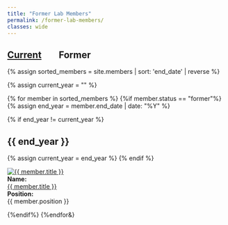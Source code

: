 ```yaml
---
title: "Former Lab Members"
permalink: /former-lab-members/
classes: wide
---
```

<link rel="stylesheet" href="{{ '/assets/css/custom.css' | relative_url }}">

<h2> <a href="{{ '/members/' | relative_url }}" >Current</a> &nbsp;&nbsp;&nbsp;&nbsp;&nbsp;&nbsp; Former </h2>

{% assign sorted_members = site.members | sort: 'end_date' | reverse %}

{% assign current_year = "" %}

{% for member in sorted_members %}
  {%if member.status == "former"%}
  {% assign end_year = member.end_date | date: "%Y" %}

  {% if end_year != current_year %}
    <!-- Create a header for each year -->
    <h2>{{ end_year }}</h2>
    {% assign current_year = end_year %}
  {% endif %}

<div class="content-list">
    <div class="member-list-photo">
      <a href="{{ member.url }}"> <img src="{{ member.photo }}" alt="{{ member.title }}" class="small-photo"> </a>
    </div>
    <div class="member-item">  
      <b>Name:</b><br>
      <a href="{{ member.url }}"> {{ member.title }}</a>
    </div>
    <div class="member-item"> 
    <b>Position:</b><br>
      {{ member.position }}
    </div>
</div>

  {%endif%}
  {%endfor&}
  